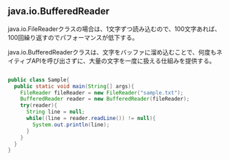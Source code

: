 ## java.io.BufferedReader

java.io.FileReaderクラスの場合は、1文字ずつ読み込むので、100文字あれば、100回繰り返すのでパフォーマンスが低下する。

java.io.BufferedReaderクラスは、文字をバッファに溜め込むことで、何度もネイティブAPIを呼び出さずに、大量の文字を一度に扱える仕組みを提供する。

```Java

public class Sample{
  public static void main(String[] args){
    FileReader fileReader = new FileReader("sample.txt");
    BufferedReader reader = new BufferedReader(fileReader);
    try(reader){
      String line = null;
      while((line = reader.readLine()) != null){
        System.out.println(line);
      }
    }
  }
}
```

